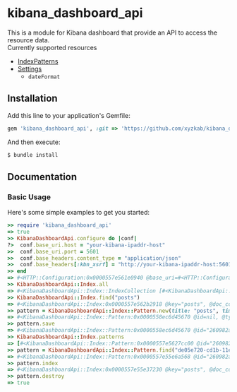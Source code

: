 # kibana_dashboard_api
This is a module for Kibana dashboard that provide an API to access the resource data.  
Currently supported resources
* [IndexPatterns](https://www.elastic.co/guide/en/kibana/current/index-patterns.html)
* [Settings](https://www.elastic.co/guide/en/kibana/current/advanced-options.html)
  * `dateFormat`

## Installation

Add this line to your application's Gemfile:
```ruby
gem 'kibana_dashboard_api', :git => 'https://github.com/xyzkab/kibana_dashboard_api'
```

And then execute:
```bash
$ bundle install
```

## Documentation

### Basic Usage

Here's some simple examples to get you started:

```ruby
>> require 'kibana_dashboard_api'
=> true
>> KibanaDashboardApi.configure do |conf|
?>  conf.base_uri.host = "your-kibana-ipaddr-host"
>>  conf.base_uri.port = 5601
>>  conf.base_headers.content_type = "application/json"
>>  conf.base_headers[:kbn_xsrf] = "http://your-kibana-ipaddr-host:5601/"
>> end
=> #<HTTP::Configuration:0x0000557e561e0940 @base_uri=#<HTTP::Configuration::BaseURI:0x0000557e561e08c8 @host="your-kibana-ipaddr-host", @port=5601, @ssl=false>, @base_headers=#<HTTP::Configuration::BaseHeaders:0x0000557e561e0850 @headers=#<HTTP::Headers {"Content-Type"=>"application/json; charset=UTF-9", "Kbn-Xsrf"=>"http://your-kibana-ipaddr-host:5601/"}>>>
>> KibanaDashboardApi::Index.all
=> #<KibanaDashboardApi::Index::IndexCollection [#<KibanaDashboardApi::Index:0x0000557e56209f48 @key="posts", @doc_count=1>]>
>> KibanaDashboardApi::Index.find("posts")
=> #<KibanaDashboardApi::Index:0x0000557e562b2918 @key="posts", @doc_count=1>
>> pattern = KibanaDashboardApi::Index::Pattern.new(title: "posts", time_field_name: "updated_at", default_index: true)
=> #<KibanaDashboardApi::Index::Pattern:0x0000558ec6d45670 @id=nil, @type=nil, @title="posts", @time_field_name="updated_at", @default_index=true>
>> pattern.save
=> #<KibanaDashboardApi::Index::Pattern:0x0000558ec6d45670 @id="260982a0-cd2d-11e8-94bd-ebd66ce45135", @type="index-pattern", @title="posts*", @time_field_name="updated_at", @default_index=true>
>> KibanaDashboardApi::Index.patterns
=> [#<KibanaDashboardApi::Index::Pattern:0x0000557e5627cc00 @id="260982a0-cd2d-11e8-94bd-ebd66ce45135", @type="index-pattern", @title="posts", @time_field_name="updated_at", @default_index=true>]
>> pattern = KibanaDashboardApi::Index::Pattern.find("de05e720-cd1b-11e8-94bd-ebd66ce45135")
=> #<KibanaDashboardApi::Index::Pattern:0x0000557e55e6a568 @id="260982a0-cd2d-11e8-94bd-ebd66ce45135", @type="index-pattern", @title="posts", @time_field_name="updated_at", @default_index=true>
>> pattern.index
=> #<KibanaDashboardApi::Index:0x0000557e55e37230 @key="posts", @doc_count=1>
>> pattern.destroy
=> true
```
